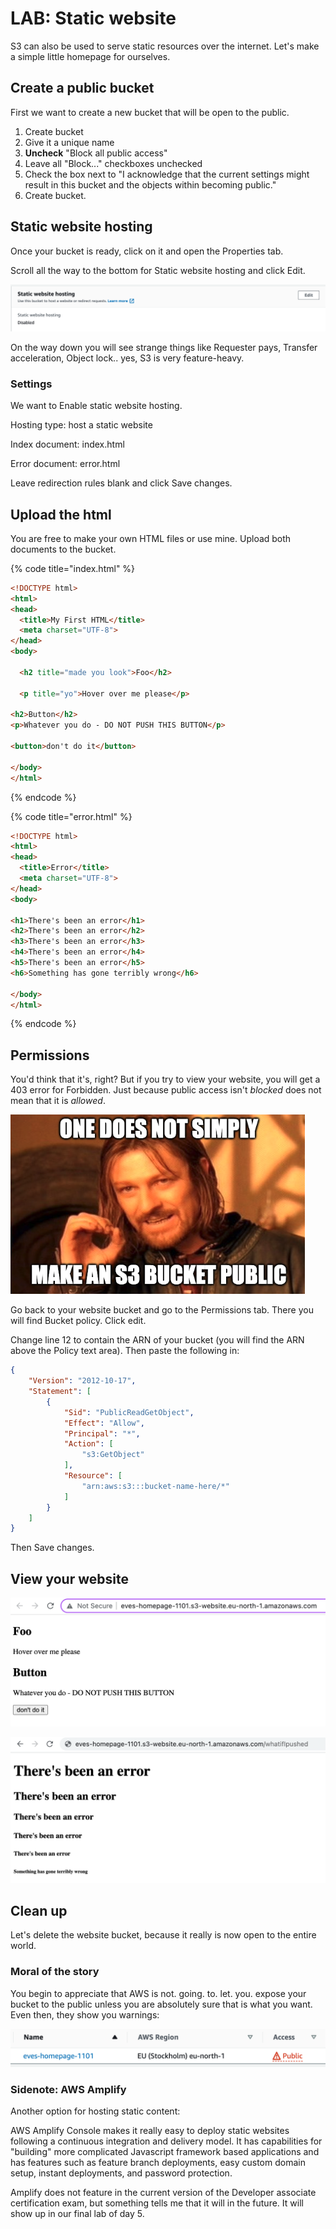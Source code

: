 # LAB: Static website

S3 can also be used to serve static resources over the internet. Let's make a simple little homepage for ourselves.&#x20;

## Create a public bucket

First we want to create a new bucket that will be open to the public.&#x20;

1. Create bucket
2. Give it a unique name
3. **Uncheck** "Block all public access"
4. Leave all "Block..."  checkboxes unchecked
5. Check the box next to "I acknowledge that the current settings might result in this bucket and the objects within becoming public."
6. Create bucket.

## Static website hosting

Once your bucket is ready, click on it and open the Properties tab.&#x20;

Scroll all the way to the bottom for Static website hosting and click Edit.

![Keep scrolling till you get there](<../../.gitbook/assets/image (194).png>)

On the way down you will see strange things like Requester pays, Transfer acceleration, Object lock.. yes, S3 is very feature-heavy.&#x20;

### Settings&#x20;

We want to Enable static website hosting.&#x20;

Hosting type: host a static website

Index document: index.html

Error document: error.html

Leave redirection rules blank and click Save changes.&#x20;

## Upload the html

You are free to make your own HTML files or use mine. Upload both documents to the bucket.&#x20;

{% code title="index.html" %}
```html
<!DOCTYPE html>
<html>
<head>
  <title>My First HTML</title>
  <meta charset="UTF-8">
</head>
<body>

  <h2 title="made you look">Foo</h2>
  
  <p title="yo">Hover over me please</p>

<h2>Button</h2>
<p>Whatever you do - DO NOT PUSH THIS BUTTON</p>

<button>don't do it</button>

</body>
</html>
```
{% endcode %}

{% code title="error.html" %}
```html
<!DOCTYPE html>
<html>
<head>
  <title>Error</title>
  <meta charset="UTF-8">
</head>
<body>

<h1>There's been an error</h1>
<h2>There's been an error</h2>
<h3>There's been an error</h3>
<h4>There's been an error</h4>
<h5>There's been an error</h5>
<h6>Something has gone terribly wrong</h6>

</body>
</html>
```
{% endcode %}

## Permissions

You'd think that it's, right? But if you try to view your website, you will get a 403 error for Forbidden. Just because public access isn't _blocked_ does not mean that it is _allowed_.&#x20;

![](<../../.gitbook/assets/image (254).png>)

Go back to your website bucket and go to the Permissions tab. There you will find Bucket policy. Click edit.&#x20;

Change line 12 to contain the ARN of your bucket (you will find the ARN above the Policy text area). Then paste the following in:

```json
{
    "Version": "2012-10-17",
    "Statement": [
        {
            "Sid": "PublicReadGetObject",
            "Effect": "Allow",
            "Principal": "*",
            "Action": [
                "s3:GetObject"
            ],
            "Resource": [
                "arn:aws:s3:::bucket-name-here/*"
            ]
        }
    ]
}
```

Then Save changes.&#x20;

## View your website

![index.html](<../../.gitbook/assets/image (147).png>)

![error.html](<../../.gitbook/assets/image (433).png>)

## Clean up&#x20;

Let's delete the website bucket, because it really is now open to the entire world.&#x20;

### Moral of the story

You begin to appreciate that AWS is not. going. to. let. you. expose your bucket to the public unless you are absolutely sure that is what you want. Even then, they show you warnings:

![](<../../.gitbook/assets/image (347).png>)

### Sidenote: AWS Amplify

Another option for hosting static content:

AWS Amplify Console makes it really easy to deploy static websites following a continuous integration and delivery model. It has capabilities for "building" more complicated Javascript framework based applications and has features such as feature branch deployments, easy custom domain setup, instant deployments, and password protection.

Amplify does not feature in the current version of the Developer associate certification exam, but something tells me that it will in the future. It will show up in our final lab of day 5.
